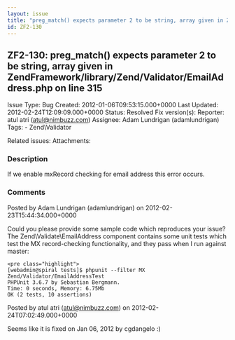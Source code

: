 ```yaml
---
layout: issue
title: "preg_match() expects parameter 2 to be string, array given in ZendFramework/library/Zend/Validator/EmailAddress.php on line 315"
id: ZF2-130
---
```


ZF2-130: preg\_match() expects parameter 2 to be string, array given in ZendFramework/library/Zend/Validator/EmailAddress.php on line 315
-----------------------------------------------------------------------------------------------------------------------------------------

 Issue Type: Bug Created: 2012-01-06T09:53:15.000+0000 Last Updated: 2012-02-24T12:09:09.000+0000 Status: Resolved Fix version(s): 
 Reporter:  atul atri (atul@nimbuzz.com)  Assignee:  Adam Lundrigan (adamlundrigan)  Tags: - Zend\\Validator
 
 Related issues: 
 Attachments: 
### Description

If we enable mxRecord checking for email address this error occurs.

 

 

### Comments

Posted by Adam Lundrigan (adamlundrigan) on 2012-02-23T15:44:34.000+0000

Could you please provide some sample code which reproduces your issue? The Zend\\Validate\\EmailAddress component contains some unit tests which test the MX record-checking functionality, and they pass when I run against master:

 
    <pre class="highlight">
    [webadmin@spiral tests]$ phpunit --filter MX Zend/Validator/EmailAddressTest
    PHPUnit 3.6.7 by Sebastian Bergmann.
    Time: 0 seconds, Memory: 6.75Mb
    OK (2 tests, 10 assertions)


 

 

Posted by atul atri (atul@nimbuzz.com) on 2012-02-24T07:02:49.000+0000

Seems like it is fixed on Jan 06, 2012 by cgdangelo :)

 

 